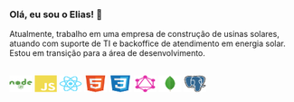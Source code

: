 ### Olá, eu sou o Elias! 👋 

Atualmente, trabalho em uma empresa de construção de usinas solares, atuando com suporte de TI e backoffice de atendimento em energia solar. Estou em transição para a área de desenvolvimento.

<div style="display: inline_block"><br>
  <img align="center" alt="Elias-Js" height="30" width="40" src="https://raw.githubusercontent.com/devicons/devicon/master/icons/nodejs/nodejs-plain-wordmark.svg">
    <img align="center" alt="Elias-Js" height="30" width="40" src="https://raw.githubusercontent.com/devicons/devicon/master/icons/javascript/javascript-plain.svg">

  <img align="center" alt="Elias-React" height="30" width="40" src="https://raw.githubusercontent.com/devicons/devicon/master/icons/react/react-original.svg">
  <img align="center" alt="Elias-HTML" height="30" width="40" src="https://raw.githubusercontent.com/devicons/devicon/master/icons/html5/html5-original.svg">
  <img align="center" alt="Elias-CSS" height="30" width="40" src="https://raw.githubusercontent.com/devicons/devicon/master/icons/css3/css3-original.svg">
  <img align="center" alt="Elias-CSS" height="30" width="40" src="https://raw.githubusercontent.com/devicons/devicon/master/icons/graphql/graphql-plain.svg">
<img align="center" alt="Elias-Js" height="30" width="40" src="https://raw.githubusercontent.com/devicons/devicon/master/icons/mongodb/mongodb-original.svg">
    <img align="center" alt="Elias-Js" height="30" width="40" src="https://raw.githubusercontent.com/devicons/devicon/master/icons/postgresql/postgresql-original.svg">


</div>